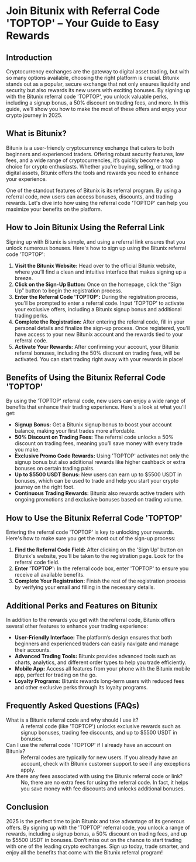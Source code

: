 <h1>Join Bitunix with Referral Code 'TOPTOP' – Your Guide to Easy Rewards</h1>

<h2>Introduction</h2>
<p>Cryptocurrency exchanges are the gateway to digital asset trading, but with so many options available, choosing the right platform is crucial. Bitunix stands out as a popular, secure exchange that not only ensures liquidity and security but also rewards its new users with exciting bonuses. By signing up with the Bitunix referral code 'TOPTOP', you unlock valuable perks, including a signup bonus, a 50% discount on trading fees, and more. In this guide, we’ll show you how to make the most of these offers and enjoy your crypto journey in 2025.</p>

<h2>What is Bitunix?</h2>
<p>Bitunix is a user-friendly cryptocurrency exchange that caters to both beginners and experienced traders. Offering robust security features, low fees, and a wide range of cryptocurrencies, it’s quickly become a top choice for crypto enthusiasts. Whether you're buying, selling, or trading digital assets, Bitunix offers the tools and rewards you need to enhance your experience.</p>

<p>One of the standout features of Bitunix is its referral program. By using a referral code, new users can access bonuses, discounts, and trading rewards. Let's dive into how using the referral code 'TOPTOP' can help you maximize your benefits on the platform.</p>

<h2>How to Join Bitunix Using the Referral Link</h2>
<p>Signing up with Bitunix is simple, and using a referral link ensures that you unlock numerous bonuses. Here's how to sign up using the Bitunix referral code 'TOPTOP':</p>
<ol>
        <li><strong>Visit the Bitunix Website:</strong> Head over to the official Bitunix website, where you’ll find a clean and intuitive interface that makes signing up a breeze.</li>
        <li><strong>Click on the Sign-Up Button:</strong> Once on the homepage, click the “Sign Up” button to begin the registration process.</li>
        <li><strong>Enter the Referral Code 'TOPTOP':</strong> During the registration process, you’ll be prompted to enter a referral code. Input 'TOPTOP' to activate your exclusive offers, including a Bitunix signup bonus and additional trading perks.</li>
        <li><strong>Complete the Registration:</strong> After entering the referral code, fill in your personal details and finalize the sign-up process. Once registered, you’ll have access to your new Bitunix account and the rewards tied to your referral code.</li>
        <li><strong>Activate Your Rewards:</strong> After confirming your account, your Bitunix referral bonuses, including the 50% discount on trading fees, will be activated. You can start trading right away with your rewards in place!</li>
</ol>

<h2>Benefits of Using the Bitunix Referral Code 'TOPTOP'</h2>
<p>By using the 'TOPTOP' referral code, new users can enjoy a wide range of benefits that enhance their trading experience. Here's a look at what you’ll get:</p>
<ul>
        <li><strong>Signup Bonus:</strong> Get a Bitunix signup bonus to boost your account balance, making your first trades more affordable.</li>
        <li><strong>50% Discount on Trading Fees:</strong> The referral code unlocks a 50% discount on trading fees, meaning you’ll save money with every trade you make.</li>
        <li><strong>Exclusive Promo Code Rewards:</strong> Using 'TOPTOP' activates not only the signup bonus but also additional rewards like higher cashback or extra bonuses on certain trading pairs.</li>
        <li><strong>Up to $5500 USDT Bonus:</strong> New users can earn up to $5500 USDT in bonuses, which can be used to trade and help you start your crypto journey on the right foot.</li>
        <li><strong>Continuous Trading Rewards:</strong> Bitunix also rewards active traders with ongoing promotions and exclusive bonuses based on trading volume.</li>
</ul>

<h2>How to Use the Bitunix Referral Code 'TOPTOP'</h2>
<p>Entering the referral code 'TOPTOP' is key to unlocking your rewards. Here's how to make sure you get the most out of the sign-up process:</p>
<ol>
        <li><strong>Find the Referral Code Field:</strong> After clicking on the 'Sign Up' button on Bitunix's website, you'll be taken to the registration page. Look for the referral code field.</li>
        <li><strong>Enter 'TOPTOP':</strong> In the referral code box, enter 'TOPTOP' to ensure you receive all available benefits.</li>
        <li><strong>Complete Your Registration:</strong> Finish the rest of the registration process by verifying your email and filling in the necessary details.</li>
</ol>

<h2>Additional Perks and Features on Bitunix</h2>
<p>In addition to the rewards you get with the referral code, Bitunix offers several other features to enhance your trading experience:</p>
<ul>
        <li><strong>User-Friendly Interface:</strong> The platform’s design ensures that both beginners and experienced traders can easily navigate and manage their accounts.</li>
        <li><strong>Advanced Trading Tools:</strong> Bitunix provides advanced tools such as charts, analytics, and different order types to help you trade efficiently.</li>
        <li><strong>Mobile App:</strong> Access all features from your phone with the Bitunix mobile app, perfect for trading on the go.</li>
        <li><strong>Loyalty Programs:</strong> Bitunix rewards long-term users with reduced fees and other exclusive perks through its loyalty programs.</li>
</ul>

<h2>Frequently Asked Questions (FAQs)</h2>
<dl>
<dt>What is a Bitunix referral code and why should I use it?</dt>
<dd>A referral code (like 'TOPTOP') unlocks exclusive rewards such as signup bonuses, trading fee discounts, and up to $5500 USDT in bonuses.</dd>

<dt>Can I use the referral code 'TOPTOP' if I already have an account on Bitunix?</dt>
<dd>Referral codes are typically for new users. If you already have an account, check with Bitunix customer support to see if any exceptions apply.</dd>

<dt>Are there any fees associated with using the Bitunix referral code or link?</dt>
<dd>No, there are no extra fees for using the referral code. In fact, it helps you save money with fee discounts and unlocks additional bonuses.</dd>
</dl>

<h2>Conclusion</h2>
<p>2025 is the perfect time to join Bitunix and take advantage of its generous offers. By signing up with the 'TOPTOP' referral code, you unlock a range of rewards, including a signup bonus, a 50% discount on trading fees, and up to $5500 USDT in bonuses. Don’t miss out on the chance to start trading with one of the leading crypto exchanges. Sign up today, trade smarter, and enjoy all the benefits that come with the Bitunix referral program!</p>

</body>
</html>
